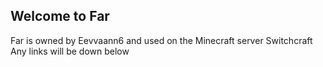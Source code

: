 ## Welcome to Far
Far is owned by Eevvaann6 and used on the Minecraft server Switchcraft
Any links will be down below
